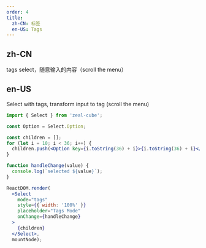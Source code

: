 ```yaml
---
order: 4
title:
  zh-CN: 标签
  en-US: Tags
---
```


## zh-CN

tags select，随意输入的内容（scroll the menu）

## en-US

Select with tags, transform input to tag (scroll the menu)

````jsx
import { Select } from 'zeal-cube';

const Option = Select.Option;

const children = [];
for (let i = 10; i < 36; i++) {
  children.push(<Option key={i.toString(36) + i}>{i.toString(36) + i}</Option>);
}

function handleChange(value) {
  console.log(`selected ${value}`);
}

ReactDOM.render(
  <Select
    mode="tags"
    style={{ width: '100%' }}
    placeholder="Tags Mode"
    onChange={handleChange}
  >
    {children}
  </Select>,
  mountNode);
````
